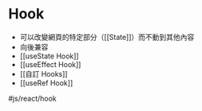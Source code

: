 # Hook
- 可以改變網頁的特定部分（[[State]]）而不動到其他內容
- 向後兼容
- [[useState Hook]]
- [[useEffect Hook]]
- [[自訂 Hooks]]
- [[useRef Hook]]

#js/react/hook